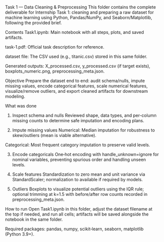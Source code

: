 Task 1 — Data Cleaning & Preprocessing
This folder contains the complete deliverable for Internship Task 1: cleaning and preparing a raw dataset for machine learning using Python, Pandas/NumPy, and Seaborn/Matplotlib, following the provided brief.

Contents
Task1.ipynb: Main notebook with all steps, plots, and saved artifacts.

task-1.pdf: Official task description for reference.

dataset file: The CSV used (e.g., titanic.csv) stored in this same folder.

Generated outputs: X_processed.csv, y_processed.csv (if target exists), boxplots_numeric.png, preprocessing_meta.json.

Objective
Prepare the dataset end to end: audit schema/nulls, impute missing values, encode categorical features, scale numerical features, visualize/remove outliers, and export cleaned artifacts for downstream modeling.

What was done
1) Inspect schema and nulls
Reviewed shape, data types, and per-column missing counts to determine safe imputation and encoding plans.

2) Impute missing values
Numerical: Median imputation for robustness to skew/outliers (mean is viable alternative).

Categorical: Most frequent category imputation to preserve valid levels.

3) Encode categoricals
One‑hot encoding with handle_unknown=ignore for nominal variables, preventing spurious order and handling unseen levels.

4) Scale features
Standardization to zero mean and unit variance via StandardScaler; normalization to available if required by models.

5) Outliers
Boxplots to visualize potential outliers using the IQR rule; optional trimming at k=1.5 with before/after row counts recorded in preprocessing_meta.json.

How to run
Open Task1.ipynb in this folder, adjust the dataset filename at the top if needed, and run all cells; artifacts will be saved alongside the notebook in the same folder.

Required packages: pandas, numpy, scikit‑learn, seaborn, matplotlib (Python 3.9+).

